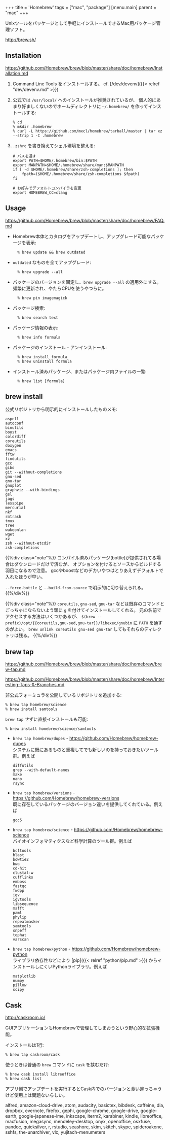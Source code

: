 +++
title = 'Homebrew'
tags = ["mac", "package"]
[menu.main]
  parent = "mac"
+++

Unixツールをパッケージとして手軽にインストールできるMac用パッケージ管理ソフト。

<http://brew.sh/>

## Installation

https://github.com/Homebrew/brew/blob/master/share/doc/homebrew/Installation.md

1.  Command Line Tools をインストールする。 cf. [/dev/devenv]({{< relref "dev/devenv.md" >}})
2.  公式では `/usr/local/` へのインストールが推奨されているが、
    個人的にあまり好ましくないのでホームディレクトリに
    `~/.homebrew/` を作ってインストールする:

        % cd
        % mkdir .homebrew
        % curl -L https://github.com/mxcl/homebrew/tarball/master | tar xz --strip 1 -C .homebrew

3.  `.zshrc` を書き換えてシェル環境を整える:

        # パスを通す
        export PATH=$HOME/.homebrew/bin:$PATH
        export MANPATH=$HOME/.homebrew/share/man:$MANPATH
        if [ -d $HOME/.homebrew/share/zsh-completions ]; then
            fpath=($HOME/.homebrew/share/zsh-completions $fpath)
        fi

        # お好みでデフォルトコンパイラを変更
        export HOMEBREW_CC=clang

## Usage

https://github.com/Homebrew/brew/blob/master/share/doc/homebrew/FAQ.md

- Homebrew本体とカタログをアップデートし、アップグレード可能なパッケージを表示:

        % brew update && brew outdated

- `outdated` なものを全てアップグレード:

        % brew upgrade --all

- パッケージのバージョンを固定し、`brew upgrade --all` の適用外にする。
  頻繁に更新され、やたらCPUを使うやつらに。

        % brew pin imagemagick

- パッケージ検索:

        % brew search text

- パッケージ情報の表示:

        % brew info formula

- パッケージのインストール・アンインストール:

        % brew install formula
        % brew uninstall formula

- インストール済みパッケージ、またはパッケージ内ファイルの一覧:

        % brew list [formula]


## brew install

公式リポジトリから明示的にインストールしたものメモ:

    aspell
    autoconf
    binutils
    boost
    colordiff
    coreutils
    doxygen
    emacs
    fftw
    findutils
    gcc
    gibo
    git --without-completions
    gnu-sed
    gnu-tar
    gnuplot
    graphviz --with-bindings
    gsl
    jags
    lesspipe
    mercurial
    nkf
    rmtrash
    tmux
    tree
    wakeonlan
    wget
    xz
    zsh --without-etcdir
    zsh-completions

{{%div class="note"%}}
コンパイル済みパッケージ(bottle)が提供されてる場合はダウンロードだけで済むが、
オプションを付けるとソースからビルドする羽目になるので注意。
gccやboostなどのデカいやつはとりあえずデフォルトで入れたほうが早い。

`--force-bottle` と `--build-from-source` で明示的に切り替えられる。
{{%/div%}}

{{%div class="note"%}}
`coreutils`, `gnu-sed`, `gnu-tar`
などは既存のコマンドとごっちゃにならないよう頭に `g`
を付けてインストールしてくれる。
元の名前でアクセスする方法はいくつかあるが、
`$(brew --prefix)/opt/{{coreutils,gnu-sed,gnu-tar}}/libexec/gnubin` に
`PATH` を通すのがよい。
`brew unlink coreutils gnu-sed gnu-tar` してもそれらのディレクトリは残る。
{{%/div%}}

## brew tap

https://github.com/Homebrew/brew/blob/master/share/doc/homebrew/brew-tap.md

https://github.com/Homebrew/brew/blob/master/share/doc/homebrew/Interesting-Taps-&-Branches.md

非公式フォーミュラを公開しているリポジトリを追加する:

    % brew tap homebrew/science
    % brew install samtools

`brew tap` せずに直接インストールも可能:

    % brew install homebrew/science/samtools

-   `brew tap homebrew/dupes` - <https://github.com/Homebrew/homebrew-dupes>\
    システムに既にあるものと重複してでも新しいのを持っておきたいツール群。例えば

        diffutils
        grep --with-default-names
        make
        nano
        rsync

-   `brew tap homebrew/versions` - <https://github.com/Homebrew/homebrew-versions>\
    既に存在しているパッケージのバージョン違いを提供してくれている。例えば

        gcc5

-   `brew tap homebrew/science` - <https://github.com/Homebrew/homebrew-science>\
    バイオインフォマティクスなど科学計算のツール群。例えば

        bcftools
        blast
        bowtie2
        bwa
        cd-hit
        clustal-w
        cufflinks
        emboss
        fastqc
        fwdpp
        igv
        igvtools
        libsequence
        mafft
        paml
        phylip
        repeatmasker
        samtools
        snpeff
        tophat
        varscan

-   `brew tap homebrew/python` - <https://github.com/Homebrew/homebrew-python>\
    ライブラリ依存性などにより [pip]({{< relref "python/pip.md" >}}) からインストールしにくいPythonライブラリ。例えば

        matplotlib
        numpy
        pillow
        scipy

## Cask

<http://caskroom.io/>

GUIアプリケーションもHomebrewで管理してしまおうという野心的な拡張機能。

インストールは1行:

    % brew tap caskroom/cask

使うときは普通の `brew` コマンドに `cask` を挟むだけ:

    % brew cask install libreoffice
    % brew cask list

アプリ側でアップデートを実行するとCask内でのバージョンと食い違っちゃうけど使用上は問題ないらしい。

alfred, amazon-cloud-drive, atom, audacity,
basictex, bibdesk, caffeine,
dia, dropbox, evernote, firefox, gephi,
google-chrome, google-drive, google-earth, google-japanese-ime,
inkscape, iterm2, karabiner, kindle, libreoffice,
macfusion, megasync, mendeley-desktop,
onyx, openoffice, osxfuse, pandoc, quicksilver,
r, rstudio, seashore, skim, skitch, skype, spideroakone, sshfs,
the-unarchiver, vlc, yujitach-menumeters
